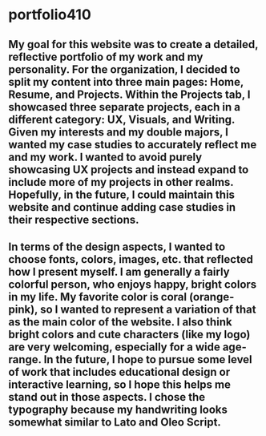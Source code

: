 # portfolio410
## My goal for this website was to create a detailed, reflective portfolio of my work and my personality. For the organization, I decided to split my content into three main pages: Home, Resume, and Projects. Within the Projects tab, I showcased three separate projects, each in a different category: UX, Visuals, and Writing. Given my interests and my double majors, I wanted my case studies to accurately reflect me and my work. I wanted to avoid purely showcasing UX projects and instead expand to include more of my projects in other realms. Hopefully, in the future, I could maintain this website and continue adding case studies in their respective sections.
## In terms of the design aspects, I wanted to choose fonts, colors, images, etc. that reflected how I present myself. I am generally a fairly colorful person, who enjoys happy, bright colors in my life. My favorite color is coral (orange-pink), so I wanted to represent a variation of that as the main color of the website. I also think bright colors and cute characters (like my logo) are very welcoming, especially for a wide age-range. In the future, I hope to pursue some level of work that includes educational design or interactive learning, so I hope this helps me stand out in those aspects. I chose the typography because my handwriting looks somewhat similar to Lato and Oleo Script.
